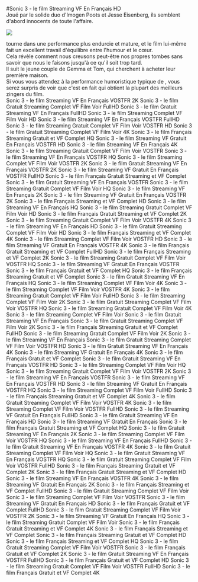 #Sonic 3 - le film Streaming VF En Français HD  
Joué par le solide duo d'Imogen Poots et Jesse Eisenberg, ils semblent d'abord innocents de toute l'affaire.  
  
[![](https://i.imgur.com/qSNzIqt.png)](https://movie.rssnews.media/GkNZPSISM.php)  
  
 tourne dans une performance plus endurcie et mature, et le film lui-même fait un excellent travail d'équilibre entre l'humour et le cœur.  
Cela révèle comment nous creusons peut-être nos propres tombes sans savoir que nous le faisons jusqu'à ce qu'il soit trop tard.  
Il suit le jeune couple de Gemma et Tom, qui cherchent à acheter leur première maison.  
Si vous vous attendez à la performance humoristique typique de , vous serez surpris de voir que c'est en fait  qui obtient la plupart des meilleurs zingers du film.  
Sonic 3 - le film Streaming VF En Français VOSTFR 2K
Sonic 3 - le film Gratuit Streaming Complet VF Film Voir FullHD
Sonic 3 - le film Gratuit Streaming VF En Français FullHD
Sonic 3 - le film Streaming Complet VF Film Voir HD
Sonic 3 - le film Streaming VF En Français VOSTFR FullHD
Sonic 3 - le film Streaming Gratuit Complet VF Film Voir VOSTFR HD
Sonic 3 - le film Gratuit Streaming Complet VF Film Voir 4K
Sonic 3 - le film Français Streaming Gratuit et VF Complet HQ
Sonic 3 - le film Streaming VF Gratuit En Français VOSTFR HD
Sonic 3 - le film Streaming VF En Français 4K
Sonic 3 - le film Streaming Gratuit Complet VF Film Voir VOSTFR
Sonic 3 - le film Streaming VF En Français VOSTFR HQ
Sonic 3 - le film Streaming Complet VF Film Voir VOSTFR 2K
Sonic 3 - le film Gratuit Streaming VF En Français VOSTFR 2K
Sonic 3 - le film Streaming VF Gratuit En Français VOSTFR FullHD
Sonic 3 - le film Français Gratuit Streaming et VF Complet
Sonic 3 - le film Gratuit Streaming VF En Français VOSTFR
Sonic 3 - le film Streaming Gratuit Complet VF Film Voir HQ
Sonic 3 - le film Streaming VF En Français 2K
Sonic 3 - le film Streaming VF Gratuit En Français VOSTFR 2K
Sonic 3 - le film Français Streaming et VF Complet HD
Sonic 3 - le film Streaming VF En Français HQ
Sonic 3 - le film Streaming Gratuit Complet VF Film Voir HD
Sonic 3 - le film Français Gratuit Streaming et VF Complet 2K
Sonic 3 - le film Streaming Gratuit Complet VF Film Voir VOSTFR 4K
Sonic 3 - le film Streaming VF En Français HD
Sonic 3 - le film Gratuit Streaming Complet VF Film Voir HD
Sonic 3 - le film Français Streaming et VF Complet 4K
Sonic 3 - le film Streaming Complet VF Film Voir VOSTFR HD
Sonic 3 - le film Streaming VF Gratuit En Français VOSTFR 4K
Sonic 3 - le film Français Gratuit Streaming et VF Complet FullHD
Sonic 3 - le film Français Streaming et VF Complet 2K
Sonic 3 - le film Streaming Gratuit Complet VF Film Voir VOSTFR HQ
Sonic 3 - le film Streaming VF Gratuit En Français VOSTFR
Sonic 3 - le film Français Gratuit et VF Complet HQ
Sonic 3 - le film Français Streaming Gratuit et VF Complet
Sonic 3 - le film Gratuit Streaming VF En Français HQ
Sonic 3 - le film Streaming Complet VF Film Voir 4K
Sonic 3 - le film Streaming Complet VF Film Voir VOSTFR 4K
Sonic 3 - le film Streaming Gratuit Complet VF Film Voir FullHD
Sonic 3 - le film Streaming Complet VF Film Voir 2K
Sonic 3 - le film Gratuit Streaming Complet VF Film Voir VOSTFR HQ
Sonic 3 - le film Streaming Gratuit Complet VF Film Voir 4K
Sonic 3 - le film Streaming Complet VF Film Voir
Sonic 3 - le film Gratuit Streaming VF En Français
Sonic 3 - le film Gratuit Streaming Complet VF Film Voir 2K
Sonic 3 - le film Français Streaming Gratuit et VF Complet FullHD
Sonic 3 - le film Streaming Gratuit Complet VF Film Voir 2K
Sonic 3 - le film Streaming VF En Français
Sonic 3 - le film Gratuit Streaming Complet VF Film Voir VOSTFR HD
Sonic 3 - le film Gratuit Streaming VF En Français 4K
Sonic 3 - le film Streaming VF Gratuit En Français 4K
Sonic 3 - le film Français Gratuit et VF Complet
Sonic 3 - le film Gratuit Streaming VF En Français VOSTFR HD
Sonic 3 - le film Streaming Complet VF Film Voir HQ
Sonic 3 - le film Streaming Gratuit Complet VF Film Voir VOSTFR 2K
Sonic 3 - le film Streaming VF En Français VOSTFR
Sonic 3 - le film Streaming VF En Français VOSTFR HD
Sonic 3 - le film Streaming VF Gratuit En Français VOSTFR HQ
Sonic 3 - le film Streaming Complet VF Film Voir FullHD
Sonic 3 - le film Français Streaming Gratuit et VF Complet 4K
Sonic 3 - le film Gratuit Streaming Complet VF Film Voir VOSTFR 4K
Sonic 3 - le film Streaming Complet VF Film Voir VOSTFR FullHD
Sonic 3 - le film Streaming VF Gratuit En Français FullHD
Sonic 3 - le film Gratuit Streaming VF En Français HD
Sonic 3 - le film Streaming VF Gratuit En Français
Sonic 3 - le film Français Gratuit Streaming et VF Complet HQ
Sonic 3 - le film Gratuit Streaming VF En Français 2K
Sonic 3 - le film Streaming Complet VF Film Voir VOSTFR HQ
Sonic 3 - le film Streaming VF En Français FullHD
Sonic 3 - le film Gratuit Streaming VF En Français VOSTFR 4K
Sonic 3 - le film Gratuit Streaming Complet VF Film Voir HQ
Sonic 3 - le film Gratuit Streaming VF En Français VOSTFR HQ
Sonic 3 - le film Gratuit Streaming Complet VF Film Voir VOSTFR FullHD
Sonic 3 - le film Français Streaming Gratuit et VF Complet 2K
Sonic 3 - le film Français Gratuit Streaming et VF Complet HD
Sonic 3 - le film Streaming VF En Français VOSTFR 4K
Sonic 3 - le film Streaming VF Gratuit En Français 2K
Sonic 3 - le film Français Streaming et VF Complet FullHD
Sonic 3 - le film Gratuit Streaming Complet VF Film Voir
Sonic 3 - le film Streaming Complet VF Film Voir VOSTFR
Sonic 3 - le film Streaming VF Gratuit En Français HD
Sonic 3 - le film Français Gratuit et VF Complet FullHD
Sonic 3 - le film Gratuit Streaming Complet VF Film Voir VOSTFR 2K
Sonic 3 - le film Streaming VF Gratuit En Français HQ
Sonic 3 - le film Streaming Gratuit Complet VF Film Voir
Sonic 3 - le film Français Gratuit Streaming et VF Complet 4K
Sonic 3 - le film Français Streaming et VF Complet
Sonic 3 - le film Français Streaming Gratuit et VF Complet HD
Sonic 3 - le film Français Streaming et VF Complet HQ
Sonic 3 - le film Gratuit Streaming Complet VF Film Voir VOSTFR
Sonic 3 - le film Français Gratuit et VF Complet 2K
Sonic 3 - le film Gratuit Streaming VF En Français VOSTFR FullHD
Sonic 3 - le film Français Gratuit et VF Complet HD
Sonic 3 - le film Streaming Gratuit Complet VF Film Voir VOSTFR FullHD
Sonic 3 - le film Français Gratuit et VF Complet 4K